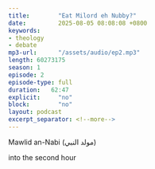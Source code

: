 ```yaml
---
title:        "Eat Milord eh Nubby?"
date:         2025-08-05 08:08:08 +0800
keywords:
- theology
- debate
mp3-url:      "/assets/audio/ep2.mp3"
length: 60273175
season: 1
episode: 2
episode-type: full
duration:   62:47
explicit:     "no"
block:        "no" 
layout: podcast
excerpt_separator: <!--more-->
---
```

Mawlid an-Nabi (مولد النبي)
<!--more-->

into the second hour
